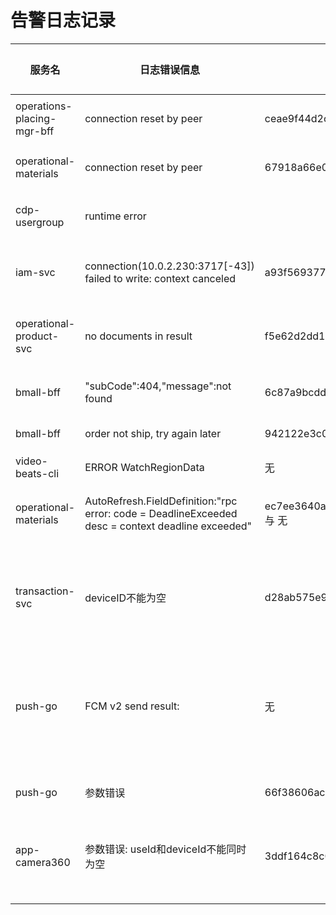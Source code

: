 # 告警日志记录

| 服务名 | 日志错误信息 | traceId | 原因 | 处理方式 | 时间 |  负责人 | 状态 |
| --- | ---- | ---- | ---- | ---- | --- | ---- | ---- |
|  operations-placing-mgr-bff    |    connection reset by peer  |   ceae9f44d2c463e4fb4837e84a78d092   |    可能是由于网络不稳定导致 或 数据库负载过高中断连接  |  原因未确定，且不好定位，暂未处理    | 2024-09-25T16:32:24+08:00 | 谢伟志 | 持续跟进 |
|  operational-materials    |    connection reset by peer  |   67918a66e0643e912f912dca0a2123ee   |    可能是由于网络不稳定导致 或 数据库负载过高中断连接  |  原因未确定，且不好定位，暂未处理    | 2024-09-25T06:29:41+08:00 | 谢伟志 | 持续跟进 |
|   cdp-usergroup   |  runtime error   |      |   空指针异常    |   https://github.com/pinguo-icc/cdp-usergroup-svc/pull/61   | 2024-09-25T15:50:33+08:00 |  谢伟志 | 待发版 |
|  iam-svc    |   connection(10.0.2.230:3717[-43]) failed to write: context canceled  |    a93f5693774d6c42e6bd6be908039e24  |   上下文被取消    |   联系运维屏蔽即可（待处理）   | 2024-09-25T11:29:59.875930759+08:00 | 谢伟志 | 待联系运维处理 |
|   operational-product-svc   |  no documents in result   |   f5e62d2dd196e2979bdb3bedfc0dddaa   |   当位置不存在任何上架的计划会返回 mongo.NoDocumentErr    |   返回自定义 error https://github.com/pinguo-icc/placing-svc/pull/104/files  | 2024-09-25 11:27:33  | 谢伟志 | 发版，已处理 |
|   bmall-bff   |  "subCode\":404,\"message\":not found   |   6c87a9bcddc4731444c4692e4b7132f1   |   从bmall 获取商品失败或超时    |  bmall 有些时候获取不到商品，据古sir说应该是某些服务器上的代码还是老代码    | 2024-09-26T01:53:43 | 古忠志 | 持续跟进 |
|  bmall-bff  |  order not ship, try again later   |   942122e3c0cfb9785a8d8f93a3521837   |   检查发货，订单在指定的循环次数后未发货则会提示    |  暂不处理，会重新发货    | 2024-09-25T23:08:45 | 无 | 不处理 |
|  video-beats-cli    | ERROR WatchRegionData    |    无  |    无   |   不用处理   | 2024-09-25T01:53:43 | 王平 | 不处理 |
|  operational-materials    |  AutoRefresh.FieldDefinition:"rpc error: code = DeadlineExceeded desc = context deadline exceeded"   |  ec7ee3640a8292242993093ddf25c22e 与 无     |  刷新字段表缓存 超时    |   原因未确定，有可能是竞争锁，或者访问数据库超时，暂时打印日志跟踪一下 https://github.com/pinguo-icc/field-definitions-svc/pull/319  | 2024-09-25T04:52:37 | 谢伟志 | 需跟进 |
|  transaction-svc    |  deviceID不能为空   |   d28ab575e9c2be5a26ef0ef89b0effbc   |   订单手动查询用户会员信息未判断参数导致    |  增加入参判断    |  2024-09-28T16:18:45 | 谢伟志 | 已处理，待与关联用户一起发版 | 
|  push-go    |   FCM v2 send result:  |  无    |   请求 https://fcm.googleapis.com/v1/projects/%s/messages:send 出现503    |   暂不处理，可能为对方服务器负载过高  | 2024-09-26 17:06:19  | 谢伟志 | 持续跟进，或联系运维降级 |
|   push-go   |  参数错误   |   66f38606acb6148248c77683   |   参数错错误类的日志级别设置的是error  |   做降级处理，https://github.com/PGWireless/dispatcher-go/pull/602   | 2024-09-25 11:40:54 | 谢伟志 | 待合并代码并发版 |
|   app-camera360   |  参数错误: useId和deviceId不能同时为空   |   3ddf164c8c014b521044d21f1cd0d48b   |   请求的设备id是不合法的id 上报vip信息接口有检验    |   告警规则添加忽略   | 2024-09-28 | 谢伟志 | 待联系运维屏蔽 |
|      |     |      |       |      |
|      |     |      |       |      |
|      |     |      |       |      |
|      |     |      |       |      |
